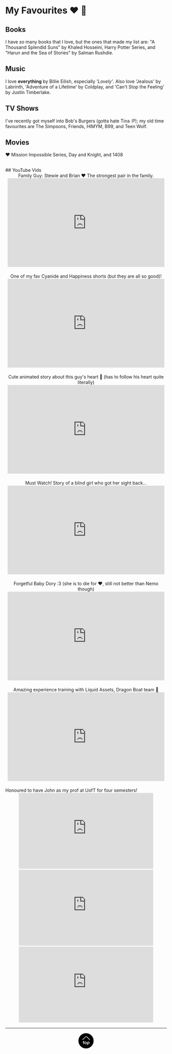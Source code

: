 <a name="top"></a>

# My Favourites ❤ 🙂
	
## Books
I have *so* many books that I love, but the ones that made my list are: "A Thousand Splendid Suns" by Khaled Hosseini, Harry Potter Series, and "Harun and the Sea of Stories" by Salman Rushdie.

## Music
I love **everything** by Billie Eilish, especially *'Lovely'*. Also love 'Jealous' by Labrinth, 'Adventure of a Lifetime' by Coldplay, and 'Can't Stop the Feeling' by Justin Timberlake. 

## TV Shows
I've recently got myself into Bob's Burgers (gotta hate Tina :P); my old time favourites are The Simpsons, Friends, HIMYM, B99, and Teen Wolf. 

## Movies
❤ Mission Impossible Series, Day and Knight, and 1408

<br>
## YouTube Vids

<center>
Family Guy: Stewie and Brian ❤ The strongest pair in the family. 
<iframe width="490" height="276" src="https://www.youtube.com/embed/oY7la9xbxuI" frameborder="0" allow="autoplay; encrypted-media" allowfullscreen></iframe></center>
		
<br>
<center>
One of my fav Cyanide and Happiness shorts (but they are all so good)!
<iframe width="490" height="276" src="https://www.youtube.com/embed/YhndvEy8_xk" frameborder="0" allow="autoplay; encrypted-media" allowfullscreen></iframe></center>
		
<br>
<center>
Cute animated story about this guy's heart 🙂 (has to follow his heart quite literally)
<iframe width="490" height="276" src="https://www.youtube.com/embed/sAaqLIsOmCE" frameborder="0" allow="autoplay; encrypted-media" allowfullscreen></iframe></center>
		
<br>
<center>
Must Watch! Story of a blind girl who got her sight back...
<iframe width="490" height="276" src="https://www.youtube.com/embed/wWLnTfRAlwQ" frameborder="0" allow="autoplay; encrypted-media" allowfullscreen></iframe></center>
		
<br>
<center>
Forgetful Baby Dory :3 (she is to die for ❤, still not better than Nemo though)
<iframe width="490" height="276" src="https://www.youtube.com/embed/i3kIpCzLzEo" frameborder="0" allow="autoplay; encrypted-media" allowfullscreen></iframe></center>
		
<br>
<center>
Amazing experience training with Liquid Assets, Dragon Boat team 🙂
<iframe width="490" height="276" src="https://www.youtube.com/embed/H0qXNMW9SFU" frameborder="0" allow="autoplay; encrypted-media" allowfullscreen></iframe></center>	
		
<br>
Honoured to have John as my prof at UofT for four semesters!
<center>
<iframe width="420" height="236" src="https://www.youtube.com/embed/qKvRUfZ_u1o" frameborder="0" allow="autoplay; encrypted-media" allowfullscreen></iframe><iframe width="420" height="236" src="https://www.youtube.com/embed/WpVVcVRkLok" frameborder="0" allow="autoplay; encrypted-media" allowfullscreen></iframe></center>
<center>		
<iframe width="420" height="236" src="https://www.youtube.com/embed/XRz1_QlB_O0" frameborder="0" allow="autoplay; encrypted-media" allowfullscreen></iframe></center>

* * * 
<center>
<a href="#top"><img src="img/back2top.png" alt="back to top" style="width:50px;height:50px;border:0;"></a>
</center>


